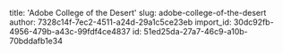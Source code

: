 title: 'Adobe College of the Desert'
slug: adobe-college-of-the-desert
author: 7328c14f-7ec2-4511-a24d-29a1c5ce23eb
import_id: 30dc92fb-4956-479b-a43c-99fdf4ce4837
id: 51ed25da-27a7-46c9-a10b-70bddafb1e34
